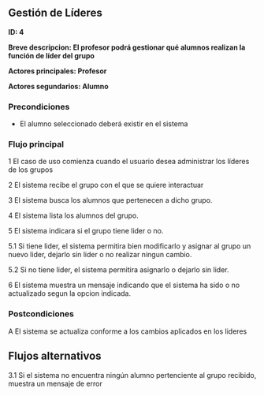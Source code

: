 ## Gestión de Líderes

**ID: 4**

**Breve descripcion: El profesor podrá gestionar qué alumnos realizan la función de líder del grupo** 

**Actores principales: Profesor**

**Actores segundarios: Alumno**

### Precondiciones

* El alumno seleccionado deberá existir en el sistema

### Flujo principal

1 El caso de uso comienza cuando el usuario desea administrar los líderes de los grupos

2 El sistema recibe el grupo con el que se quiere interactuar

3 El sistema busca los alumnos que pertenecen a dicho grupo.

4 El sistema lista los alumnos del grupo.

5 El sistema indicara si el grupo tiene lider o no.

5.1 Si tiene lider, el sistema permitira bien modificarlo y asignar al grupo un nuevo lider, dejarlo sin lider o no realizar ningun cambio.

5.2 Si no tiene lider, el sistema permitira asignarlo o dejarlo sin lider.

6 El sistema muestra un mensaje indicando que el sistema ha sido o no actualizado segun la opcion indicada.

### Postcondiciones

A El sistema se actualiza conforme a los cambios aplicados en los lideres

## Flujos alternativos

3.1 Si el sistema no encuentra ningún alumno pertenciente al grupo recibido, muestra un mensaje de error
